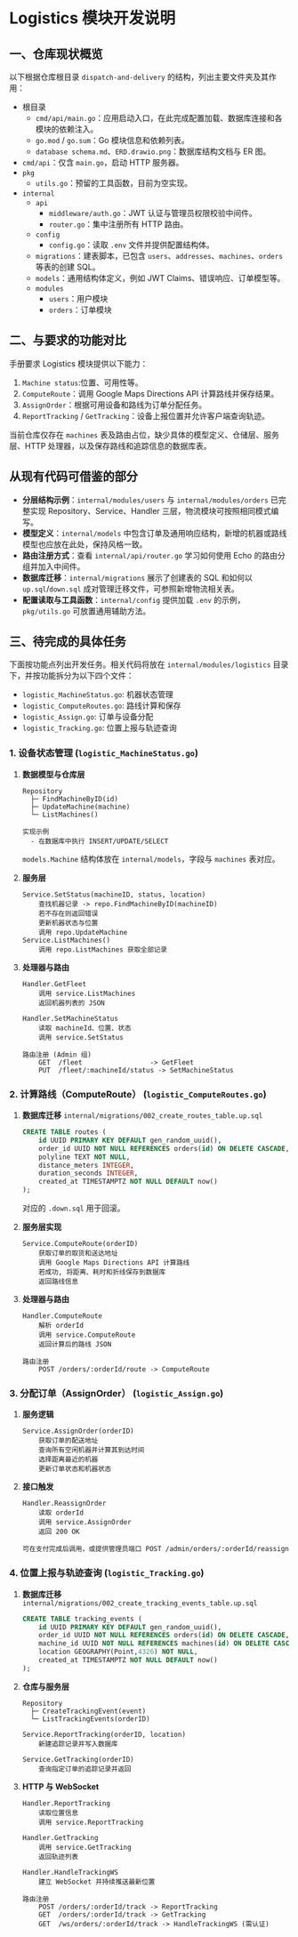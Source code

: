 # Logistics 模块开发说明


## 一、仓库现状概览
以下根据仓库根目录 `dispatch-and-delivery` 的结构，列出主要文件夹及其作用：

- 根目录
  - `cmd/api/main.go`：应用启动入口，在此完成配置加载、数据库连接和各模块的依赖注入。
  - `go.mod` / `go.sum`：Go 模块信息和依赖列表。
  - `database schema.md`、`ERD.drawio.png`：数据库结构文档与 ER 图。
- `cmd/api`：仅含 `main.go`，启动 HTTP 服务器。
- `pkg`
  - `utils.go`：预留的工具函数，目前为空实现。
- `internal`
  - `api`
    - `middleware/auth.go`：JWT 认证与管理员权限校验中间件。
    - `router.go`：集中注册所有 HTTP 路由。
  - `config`
    - `config.go`：读取 `.env` 文件并提供配置结构体。
  - `migrations`：建表脚本，已包含 `users`、`addresses`、`machines`、`orders` 等表的创建 SQL。
  - `models`：通用结构体定义，例如 JWT Claims、错误响应、订单模型等。
  - `modules`
    - `users`：用户模块
    - `orders`：订单模块

## 二、与要求的功能对比

手册要求 Logistics 模块提供以下能力：
1. `Machine status`:位置、可用性等。
2. `ComputeRoute`：调用 Google Maps Directions API 计算路线并保存结果。
3. `AssignOrder`：根据可用设备和路线为订单分配任务。
4. `ReportTracking` / `GetTracking`：设备上报位置并允许客户端查询轨迹。

当前仓库仅存在 `machines` 表及路由占位，缺少具体的模型定义、仓储层、服务层、HTTP 处理器，以及保存路线和追踪信息的数据库表。

## 从现有代码可借鉴的部分

* **分层结构示例**：`internal/modules/users` 与 `internal/modules/orders` 已完整实现 Repository、Service、Handler 三层，物流模块可按照相同模式编写。
* **模型定义**：`internal/models` 中包含订单及通用响应结构，新增的机器或路线模型也应放在此处，保持风格一致。
* **路由注册方式**：查看 `internal/api/router.go` 学习如何使用 Echo 的路由分组并加入中间件。
* **数据库迁移**：`internal/migrations` 展示了创建表的 SQL 和如何以 `up.sql`/`down.sql` 成对管理迁移文件，可参照新增物流相关表。
* **配置读取与工具函数**：`internal/config` 提供加载 `.env` 的示例，`pkg/utils.go` 可放置通用辅助方法。

## 三、待完成的具体任务

下面按功能点列出开发任务。相关代码将放在 `internal/modules/logistics` 目录下，并按功能拆分为以下四个文件：
- `logistic_MachineStatus.go`: 机器状态管理
- `logistic_ComputeRoutes.go`: 路线计算和保存
- `logistic_Assign.go`: 订单与设备分配
- `logistic_Tracking.go`: 位置上报与轨迹查询

### 1. 设备状态管理 (`logistic_MachineStatus.go`)

1. **数据模型与仓库层**
   ```text
   Repository
     ├─ FindMachineByID(id)
     ├─ UpdateMachine(machine)
     └─ ListMachines()

   实现示例
     - 在数据库中执行 INSERT/UPDATE/SELECT
   ```
   `models.Machine` 结构体放在 `internal/models`，字段与 `machines` 表对应。

2. **服务层**
   ```text
   Service.SetStatus(machineID, status, location)
       查找机器记录 -> repo.FindMachineByID(machineID)
       若不存在则返回错误
       更新机器状态与位置
       调用 repo.UpdateMachine
   Service.ListMachines()
       调用 repo.ListMachines 获取全部记录
   ```

3. **处理器与路由**
   ```text
   Handler.GetFleet
       调用 service.ListMachines
       返回机器列表的 JSON

   Handler.SetMachineStatus
       读取 machineId、位置、状态
       调用 service.SetStatus

   路由注册 (Admin 组)
       GET  /fleet                 -> GetFleet
       PUT  /fleet/:machineId/status -> SetMachineStatus
   ```

### 2. 计算路线（ComputeRoute） (`logistic_ComputeRoutes.go`)
 
1. **数据库迁移**
   `internal/migrations/002_create_routes_table.up.sql`
   ```sql
   CREATE TABLE routes (
       id UUID PRIMARY KEY DEFAULT gen_random_uuid(),
       order_id UUID NOT NULL REFERENCES orders(id) ON DELETE CASCADE,
       polyline TEXT NOT NULL,
       distance_meters INTEGER,
       duration_seconds INTEGER,
       created_at TIMESTAMPTZ NOT NULL DEFAULT now()
   );
   ```
   对应的 `.down.sql` 用于回滚。

2. **服务层实现**
   ```text
   Service.ComputeRoute(orderID)
       获取订单的取货和送达地址
       调用 Google Maps Directions API 计算路线
       若成功, 将距离、耗时和折线保存到数据库
       返回路线信息
   ```

3. **处理器与路由**
   ```text
   Handler.ComputeRoute
       解析 orderId
       调用 service.ComputeRoute
       返回计算后的路线 JSON

   路由注册
       POST /orders/:orderId/route -> ComputeRoute
   ```


### 3. 分配订单（AssignOrder） (`logistic_Assign.go`)

1. **服务逻辑**
   ```text
   Service.AssignOrder(orderID)
       获取订单的配送地址
       查询所有空闲机器并计算其到达时间
       选择距离最近的机器
       更新订单状态和机器状态
   ```

2. **接口触发**
   ```text
   Handler.ReassignOrder
       读取 orderId
       调用 service.AssignOrder
       返回 200 OK

   可在支付完成后调用，或提供管理员端口 POST /admin/orders/:orderId/reassign
   ```


 

### 4. 位置上报与轨迹查询 (`logistic_Tracking.go`)

1. **数据库迁移**
   `internal/migrations/002_create_tracking_events_table.up.sql`
   ```sql
   CREATE TABLE tracking_events (
       id UUID PRIMARY KEY DEFAULT gen_random_uuid(),
       order_id UUID NOT NULL REFERENCES orders(id) ON DELETE CASCADE,
       machine_id UUID NOT NULL REFERENCES machines(id) ON DELETE CASCADE,
       location GEOGRAPHY(Point,4326) NOT NULL,
       created_at TIMESTAMPTZ NOT NULL DEFAULT now()
   );
   ```

2. **仓库与服务层**
   ```text
   Repository
     ├─ CreateTrackingEvent(event)
     └─ ListTrackingEvents(orderID)

   Service.ReportTracking(orderID, location)
       新建追踪记录并写入数据库

   Service.GetTracking(orderID)
       查询指定订单的追踪记录并返回
   ```

3. **HTTP 与 WebSocket**
   ```text
   Handler.ReportTracking
       读取位置信息
       调用 service.ReportTracking

   Handler.GetTracking
       调用 service.GetTracking
       返回轨迹列表

   Handler.HandleTrackingWS
       建立 WebSocket 并持续推送最新位置

   路由注册
       POST /orders/:orderId/track -> ReportTracking
       GET  /orders/:orderId/track -> GetTracking
       GET  /ws/orders/:orderId/track -> HandleTrackingWS (需认证)
   ```




